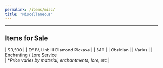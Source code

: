 ```yaml
---
permalink: /items/misc/
title: "Miscellaneous"
---
```

---

<h2>Items for Sale</h2>

| $3,500 | \| Eff IV, Unb III Diamond Pickaxe |
| $40 | \| Obsidian |
| Varies | \| Enchanting / Lore Service <br>\| **Price varies by material, enchantments, lore, etc* |